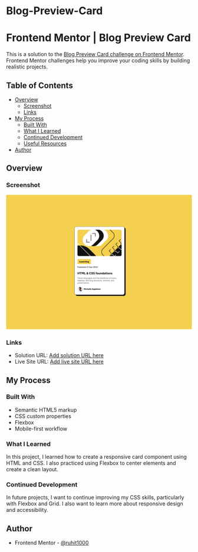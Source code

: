 # Blog-Preview-Card

# Frontend Mentor | Blog Preview Card

This is a solution to the [Blog Preview Card challenge on Frontend Mentor](https://www.frontendmentor.io/challenges/blog-preview-card-component-2oKPsZug). Frontend Mentor challenges help you improve your coding skills by building realistic projects.

## Table of Contents

- [Overview](#overview)
  - [Screenshot](#screenshot)
  - [Links](#links)
- [My Process](#my-process)
  - [Built With](#built-with)
  - [What I Learned](#what-i-learned)
  - [Continued Development](#continued-development)
  - [Useful Resources](#useful-resources)
- [Author](#author)

## Overview

### Screenshot

![Screenshot](./Preview.png)

### Links

- Solution URL: [Add solution URL here]([https://your-solution-url.com](https://github.com/ruhit1000/Blog-Preview-Card))
- Live Site URL: [Add live site URL here]([https://your-live-site-url.com](https://ruhit1000.github.io/Blog-Preview-Card/))

## My Process

### Built With

- Semantic HTML5 markup
- CSS custom properties
- Flexbox
- Mobile-first workflow

### What I Learned

In this project, I learned how to create a responsive card component using HTML and CSS. I also practiced using Flexbox to center elements and create a clean layout.

### Continued Development

In future projects, I want to continue improving my CSS skills, particularly with Flexbox and Grid. I also want to learn more about responsive design and accessibility.

## Author

- Frontend Mentor - [@ruhit1000](https://www.frontendmentor.io/profile/ruhit1000)
